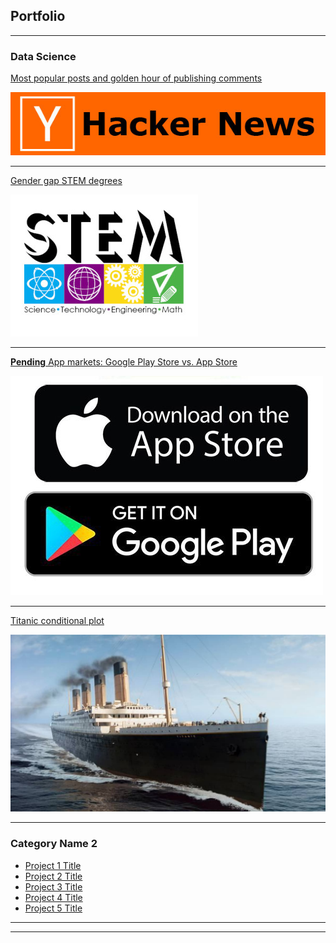 ## Portfolio

---

### Data Science

[Most popular posts and golden hour of publishing comments](/hackerNews.md)

<img src="images/hackerNews.jpg"/>

---
[Gender gap STEM degrees](/stemDegree.md)

<img src="images/stemDegree.jpg"/>

---
[**Pending** App markets: Google Play Store vs. App Store](/appMarkets.md)

<img src="images/appMarkets.jpeg"/>

---
[Titanic conditional plot](/titanic.md)

<img src="images/titanic.jpg"/>

---
### Category Name 2

- [Project 1 Title](http://example.com/)
- [Project 2 Title](http://example.com/)
- [Project 3 Title](http://example.com/)
- [Project 4 Title](http://example.com/)
- [Project 5 Title](http://example.com/)

---




---
